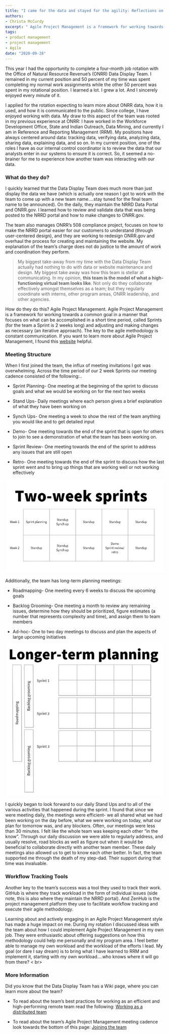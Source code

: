 ```yaml
---
title: "I came for the data and stayed for the agility: Reflections on my rotation with the Data Display Team "
authors:
- Christa McCurdy
excerpt: " Agile Project Management is a framework for working towards a common goal in a manner that focuses on what can be accomplished in a short time period...the key to the agile methodology is constant communication."
tags:
- product management
- project management
- Agile
date: "2020-09-28"
---
```


This year I had the opportunity to complete a four-month job rotation with the Office of Natural Resource Revenue’s (ONRR) Data Display Team.  I remained in my current position and 50 percent of my time was spent completing my normal work assignments while the other 50 percent was spent in my rotational position.  I learned a lot.  I grew a lot.  And I sincerely enjoyed every minute of it.

I applied for the rotation expecting to learn more about ONRR data, how it is used, and how it is communicated to the public.  Since college, I have enjoyed working with data.  My draw to this aspect of the team was rooted in my previous experience at ONRR:  I have worked in the Workforce Development Office, State and Indian Outreach, Data Mining, and currently I am in Reference and Reporting Management (RRM).  My positions have always centered around data: tracking data, verifying data, analyzing data, sharing data, explaining data, and so on.  In my current position, one of the roles I have as our internal control coordinator is to review the data that our analysts enter in our systems to ensure it is correct.  So, it seemed a no-brainer for me to experience how another team was interacting with our data.

### What do they do?

I quickly learned that the Data Display Team does much more than just display the data we have (which is actually one reason I got to work with the team to come up with a new team name....stay tuned for the final team name to be announced).  On the daily, they maintain the NRRD Data Portal and ONRR.gov.  I learned how to review and validate data that was being posted to the NRRD portal and how to make changes to ONRR.gov.   

The team also manages ONRR’s 508 compliance project, focuses on how to make the NRRD portal easier for our customers to understand (through user-centered design), and they are working to redesign ONRR.gov and overhaul the process for creating and maintaining the website.  My explanation of the team’s charge does not do justice to the amount of work and coordination they perform.

> My biggest take-away from my time with the Data Display Team actually had nothing to do with data or website maintenance and design.  My biggest take away was how this team is stellar at communicating.  In my opinion, **this team is the model of what a high-functioning virtual team looks like**.  Not only do they collaborate effectively amongst themselves as a team; but they regularly coordinate with interns, other program areas, ONRR leadership, and other agencies.

How do they do this?  Agile Project Management.  Agile Project Management is a framework for working towards a common goal in a manner that focuses on what can be accomplished in a short time period, called Sprints (for the team a Sprint is 2 weeks long) and adjusting and making changes as necessary (an iterative approach).  The key to the agile methodology is constant communication.  If you want to learn more about Agile Project Management, I found this [website](https://www.atlassian.com/agile/project-management) helpful.

### Meeting Structure

When I first joined the team, the influx of meeting invitations I got was overwhelming.  Across the time period of our 2 week Sprints our meeting cadence consisted of the following:..

 - Sprint Planning- One meeting at the beginning of the sprint to discuss goals and what we would be working on for the next two weeks

 - Stand Ups- Daily meetings where each person gives a brief explanation of what they have been working on

 - Synch Ups- One meeting a week to show the rest of the team anything you would like and to get detailed input

 - Demo- One meeting towards the end of the sprint that is open for others to join to see a demonstration of what the team has been working on.

 - Sprint Review- One meeting towards the end of the sprint to address any issues that are still open

 - Retro- One meeting towards the end of the sprint to discuss how the last sprint went and to bring up things that are working well or not working effectively



![Two Week Sprints](./twoweeksprints.png)



Additionally, the team has long-term planning meetings:

 - Roadmapping- One meeting every 6 weeks to discuss the upcoming goals

 - Backlog Grooming- One meeting a month to review any remaining issues, determine how they should be prioritized, figure estimates (a number that represents complexity and time), and assign them to team members

 - Ad-hoc- One to two day meetings to discuss and plan the aspects of large upcoming initiatives


![Longer term planning](./longertermplanning.png)


I quickly began to look forward to our daily Stand Ups and to all of the various activities that happened during the sprint.  I found that since we were meeting daily, the meetings were efficient- we all shared what we had been working on the day before, what we were working on today, what our plan for tomorrow was, and any blockers.  Often, our meetings were less than 30 minutes.  I felt like the whole team was keeping each other “in the know”.  Through our daily discussion we were able to regularly address, and usually resolve, road blocks as well as figure out when it would be beneficial to collaborate directly with another team member.  These daily meetings also allowed us to get to know each other better. In fact, the team supported me through the death of my step-dad.  Their support during that time was invaluable.

### Workflow Tracking Tools

Another key to the team’s success was a tool they used to track their work.  GitHub is where they track workload in the form of individual issues (side note, this is also where they maintain the NRRD portal).  And ZenHub is the project management platform they use to facilitate workflow tracking and execute their agile methodology.

Learning about and actively engaging in an Agile Project Management style has made a huge impact on me.  During my rotation I discussed ideas with the team about how I could implement Agile Project Management in my own job.  They were enthusiastic about offering suggestions on how this methodology could help me personally and my program area.  I feel better able to manage my own workload and the workload of the efforts I lead.  My goal (or dare I say dream) is to bring what I have learned to RRM and implement it, starting with my own workload….who knows where it will go from there?
< br>

### More Information

Did you know that the Data Display Team has a Wiki page, where you can learn more about the team?   

 - To read about the team’s best practices for working as an efficient and high-performing remote team read the following:  [Working as a distributed team](https://github.com/ONRR/nrrd/wiki/Basics-for-making-distributed-work-work)

 - To read about the team’s Agile Project Management meeting cadence look towards the bottom of this page:  [Joining the team](https://github.com/ONRR/nrrd/wiki/Joining-the-Natural-Resources-Revenue-Data-project-team)
